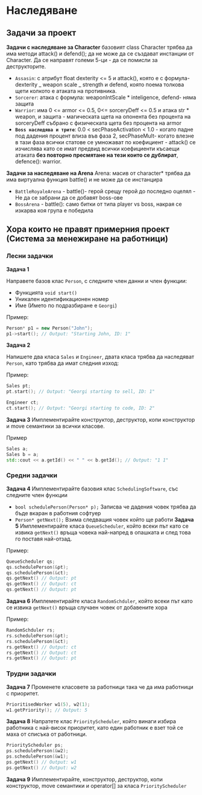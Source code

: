# Наследяване

## Задачи за проект

**Задачи с наследяване за Character**
базовият class Character трябва да има методи attack() и defend(); да не може да се създават инстанции от Character. Да се направят големи 5-ци - да се помисли за деструкторите.

- `Assasin`: с атрибут float dexterity <= 5 и attack(), която е с формула- dexterity _ weapon scale _ strength и defend, която поема толкова щети колкото е атаката на противника.
- `Sorcerer`: атака с формула: weaponIntScale \* inteligence, defend- няма защита
- `Warrior`: има 0 <= armor <= 0.5, 0<= sorceryDeff <= 0.5 и атака str \* weapon, и защита - магическата щета на опонента без процента на sorceryDeff събрано с физическата щета без процента на armor
- **`Boss наследява и трите`**: 0.0 < secPhaseActivation < 1.0 - когато падне под дадения процент влиза във фаза 2, secPhaseMult- когато влезне в тази фаза всички статове се умножават по коефициент - attack() се изчислява като се имат предвид всички коефициенти късаещи атаката **без повторно пресмятане на тези които се дублират**, defence(): warrior.

**Задачи за наследяване на Arena**
Arena: масив от character\* трябва да има виртуална функция battle() и не може да се инстанцира

- `BattleRoyaleArena` - battle()- герой срещу герой до последно оцелял - Не да се забрани да се добавят boss-ове
- `BossArena` - battle(): само битки от типа player vs boss, накрая се изкарва коя група е победила

## Хора които не правят примерния проект (Система за менежиране на работници)

### Лесни задачки

**Задача 1**

Направете базов клас `Person`, с следните член данни и член функции:

- Функцията `void start()`
- Уникален идентификационен номер
- Име (Името по подразбиране е `Georgi`)

Пример:

```c++
Person* p1 = new Person("John");
p1->start(); // Output: "Starting John, ID: 1"
```

**Задача 2**

Напишете два класа `Sales` и `Engineer`, двата класа трябва да наследяват `Person`, като трябва да имат следния изход:

Пример:

```c++
Sales pt;
pt.start(); // Output: "Georgi starting to sell, ID: 1"

Engineer ct;
ct.start(); // Output: "Georgi starting to code, ID: 2"
```

**Задача 3**
Имплементирайте конструктор, деструктор, копи конструктор и move семантики за всички класове.

Пример

```c++
Sales a;
Sales b = a;
std::cout << a.getId() << " " << b.getId(); // Output: "1 1"
```

### Средни задачки

**Задача 4**
Имплементирайте базовия клас `SchedulingSoftware`, със следните член функции

- `bool schedulePerson(Person* p);` Записва че дадения човек трябва да бъде вкаран в работния софтуер
- `Person* getNext();` Взима следващия човек който ще работи
  **Задача 5**
  Имплементирайте класа `QueueScheduler`, който всеки път като се извика `getNext()` връща човека най-напред в опашката и след това го поставя най-отзад.

Пример:

```c++
QueueScheduler qs;
qs.schedulePerson(&pt);
qs.schedulePerson(&ct);
qs.getNext() // Output: pt
qs.getNext() // Output: ct
qs.getNext() // Output: pt
```

**Задача 6**
Имплементирайте класа `RandomSchduler`, който всеки път като се извика `getNext()` връща случаен човек от добавените хора

Пример:

```c++
RandomSchduler rs;
rs.schedulePerson(&pt);
rs.schedulePerson(&ct);
rs.getNext() // Output: ct
rs.getNext() // Output: ct
rs.getNext() // Output: pt
```

### Трудни задачки

**Задача 7**
Променете класовете за работници така че да има работници с приоритет.

```c++
PrioritisedWorker w1(5), w2(1);
w1.getPriority(); // Output: 5
```

**Задача 8**
Напратете клас `PriorityScheduler`, който винаги избира работника с най-висок приоритет, като един работник е взет той се маха от списъка от работници.

```c++
PriorityScheduler ps;
ps.schedulePerson(&w2);
ps.schedulePerson(&w1);
ps.getNext() // Output: w1
ps.getNext() // Output: w2
```

**Задача 9**
Имплементирайте, конструктор, деструктор, копи конструктор, move семантики и operator[] за класа `PriorityScheduler`
